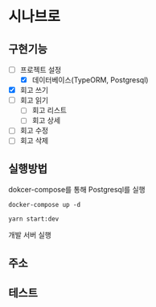 # 시나브로

## 구현기능

- [ ] 프로젝트 설정
    - [x] 데이터베이스(TypeORM, Postgresql)
- [x] 회고 쓰기
- [ ] 회고 읽기
    - [ ] 회고 리스트
    - [ ] 회고 상세
- [ ] 회고 수정
- [ ] 회고 삭제

## 실행방법

dokcer-compose를 통해 Postgresql를 실행

```shell
docker-compose up -d
```

```shell
yarn start:dev
```

개발 서버 실행

## 주소

## 테스트
